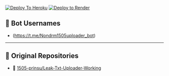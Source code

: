 [![Deploy To Heroku](https://www.herokucdn.com/deploy/button.svg)](https://dashboard.heroku.com/new?template=https://github.com/1505-prinsu/Leak-Txt-Uploader-Working.git)
[![Deploy to Render](https://img.shields.io/badge/Deploy%20to-Render-blue?style=for-the-badge&logo=render)](https://render.com/deploy)  

## 🤖 Bot Usernames

- (https://t.me/Nondrm1505uploader_bot)

---

## 📂 Original Repositories

- 🔗 [1505-prinsu/Leak-Txt-Uploader-Working](https://github.com/1505-prinsu/Leak-Txt-Uploader-Working)
